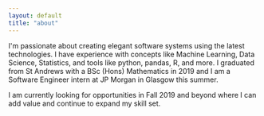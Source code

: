```yaml
---
layout: default
title: "about"
---
```

	
I'm passionate about creating elegant software systems using the latest 
technologies. I have experience with concepts like Machine Learning, Data 
Science, Statistics, and tools like python, pandas, R, and more. 
I graduated from St Andrews with a BSc (Hons) Mathematics in 2019 and I am 
a Software Engineer intern at JP Morgan in Glasgow this summer. 

I am currently looking for opportunities in Fall 2019 and beyond where I 
can add value and continue to expand my skill set.
